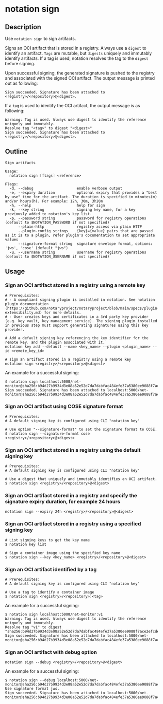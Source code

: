 # notation sign

## Description

Use `notation sign` to sign artifacts.

Signs an OCI artifact that is stored in a registry. Always use a `digest` to identify an artifact. `Tags` are mutable, but `digests` uniquely and immutably identify artifacts. If a tag is used, notation resolves the tag to the `digest` before signing.

Upon successful signing, the generated signature is pushed to the registry and associated with the signed OCI artifact. The output message is printed out as following:

```text
Sign succeeded. Signature has been attached to <registry>/<repository>@<digest>.
```

If a `tag` is used to identify the OCI artifact, the output message is as following:

```test
Warning: Tag is used. Always use digest to identify the reference uniquely and immutably.
Resolve tag "<tag>" to digest "<digest>"
Sign succeeded. Signature has been attached to <registry>/<repository>@<digest>.
```

## Outline

```text
Sign artifacts

Usage:
  notation sign [flags] <reference>

Flags:
  -d, --debug                    enable verbose output
  -e, --expiry duration          optional expiry that provides a "best by use" time for the artifact. The duration is specified in minutes(m) and/or hours(h). For example: 12h, 30m, 3h20m
  -h, --help                     help for sign
  -k, --key string               signing key name, for a key previously added to notation's key list.
  -p, --password string          password for registry operations (default to $NOTATION_PASSWORD if not specified)
      --plain-http               registry access via plain HTTP
      --plugin-config strings    {key}={value} pairs that are passed as it is to a plugin, refer plugin's documentation to set appropriate values
      --signature-format string  signature envelope format, options: 'jws', 'cose' (default "jws")
  -u, --username string          username for registry operations (default to $NOTATION_USERNAME if not specified)
```

## Usage

### Sign an OCI artifact stored in a registry using a remote key

```shell
# Prerequisites: 
# - A compliant signing plugin is installed in notation. See notation plugin documentation (https://github.com/notaryproject/notaryproject/blob/main/specs/plugin-extensibility.md) for more details.
# - User creates keys and certificates in a 3rd party key provider (e.g. key vault, key management service). The signing plugin installed in previous step must support generating signatures using this key provider.

# Add a default signing key referencing the key identifier for the remote key, and the plugin associated with it.
notation key add --default --name <key_name> --plugin <plugin_name> --id <remote_key_id>

# sign an artifact stored in a registry using a remote key
notation sign <registry>/<repository>@<digest>
```

An example for a successful signing:

```shell
$ notation sign localhost:5000/net-monitor@sha256:b94d27b9934d3e08a52e52d7da7dabfac484efe37a5380ee9088f7ace2efcde9
Sign succeeded. Signature has been attached to localhost:5000/net-monitor@sha256:b94d27b9934d3e08a52e52d7da7dabfac484efe37a5380ee9088f7ace2efcde9
```

### Sign an OCI artifact using COSE signature format

```shell
# Prerequisites: 
# A default signing key is configured using CLI "notation key"

# Use option "--signature-format" to set the signature format to COSE.
$ notation sign --signature-format cose <registry>/<repository>@<digest>
```

### Sign an OCI artifact stored in a registry using the default signing key

```shell
# Prerequisites: 
# A default signing key is configured using CLI "notation key"

# Use a digest that uniquely and immutably identifies an OCI artifact.
$ notation sign <registry>/<repository>@<digest>
```

### Sign an OCI artifact stored in a registry and specify the signature expiry duration, for example 24 hours

```shell
notation sign --expiry 24h <registry>/<repository>@<digest>
```

### Sign an OCI artifact stored in a registry using a specified signing key

```shell
# List signing keys to get the key name
$ notation key list

# Sign a container image using the specified key name
$ notation sign --key <key_name> <registry>/<repository>@<digest>
```

### Sign an OCI artifact identified by a tag

```shell
# Prerequisites: 
# A default signing key is configured using CLI "notation key"

# Use a tag to identify a container image
$ notation sign <registry>/<repository>:<tag>
```

An example for a successful signing:

```shell
$ notation sign localhost:5000/net-monitor:v1
Warning: Tag is used. Always use digest to identify the reference uniquely and immutably.
Resolve tag "v1" to digest "sha256:b94d27b9934d3e08a52e52d7da7dabfac484efe37a5380ee9088f7ace2efcde9"
Sign succeeded. Signature has been attached to localhost:5000/net-monitor@sha256:b94d27b9934d3e08a52e52d7da7dabfac484efe37a5380ee9088f7ace2efcde9
```

### Sign an OCI artifact with debug option

```shell
notation sign --debug <registry>/<repository>@<digest>
```

An example for a successful signing:

```shell
$ notation sign --debug localhost:5000/net-monitor@sha256:b94d27b9934d3e08a52e52d7da7dabfac484efe37a5380ee9088f7ace2efcde9
Use signature format jws.
Sign succeeded. Signature has been attached to localhost:5000/net-monitor@sha256:b94d27b9934d3e08a52e52d7da7dabfac484efe37a5380ee9088f7ace2efcde9
```
